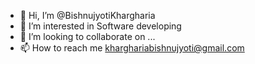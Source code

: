 - 👋 Hi, I’m @BishnujyotiKhargharia
- 👀 I’m interested in Software developing
- 💞️ I’m looking to collaborate on ...
- 📫 How to reach me kharghariabishnujyoti@gmail.com

<!---
BishnujyotiKhargharia/BishnujyotiKhargharia is a ✨ special ✨ repository because its `README.md` (this file) appears on your GitHub profile.
You can click the Preview link to take a look at your changes.
--->
